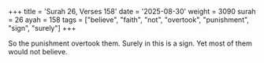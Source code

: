 +++
title = 'Surah 26, Verses 158'
date = '2025-08-30'
weight = 3090
surah = 26
ayah = 158
tags = ["believe", "faith", "not", "overtook", "punishment", "sign", "surely"]
+++

So the punishment overtook them. Surely in this is a sign. Yet most of them would not believe.